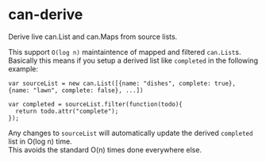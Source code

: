 # can-derive


Derive live can.List and can.Maps from source lists.


This support `O(log n)` maintaintence of mapped and filtered `can.List`s.  Basically this means if you setup a
derived list like `completed` in the following example:

```
var sourceList = new can.List([{name: "dishes", complete: true}, {name: "lawn", complete: false}, ...])

var completed = sourceList.filter(function(todo){
  return todo.attr("complete");
});
```

Any changes to `sourceList` will automatically update the derived `completed` list in O(log n) time.  
This avoids the standard O(n) times done everywhere else.
